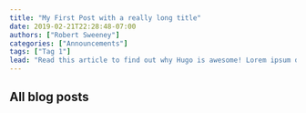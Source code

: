 ```yaml
---
title: "My First Post with a really long title"
date: 2019-02-21T22:28:48-07:00
authors: ["Robert Sweeney"]
categories: ["Announcements"]
tags: ["Tag 1"]
lead: "Read this article to find out why Hugo is awesome! Lorem ipsum dolor sit amet, consectetur adipiscing elit, sed do eiusmod tempor incididunt ut labore et dolore magna aliqua."
---
```


## All blog posts